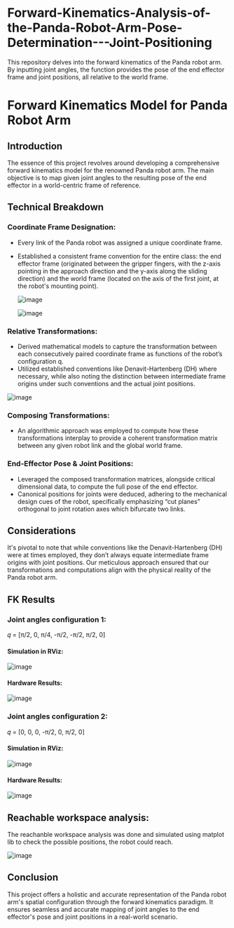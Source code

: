 # Forward-Kinematics-Analysis-of-the-Panda-Robot-Arm-Pose-Determination---Joint-Positioning
This repository delves into the forward kinematics of the Panda robot arm. By inputting joint angles, the function provides the pose of the end effector frame and joint positions, all relative to the world frame. 


# Forward Kinematics Model for Panda Robot Arm

## Introduction

The essence of this project revolves around developing a comprehensive forward kinematics model for the renowned Panda robot arm. The main objective is to map given joint angles to the resulting pose of the end effector in a world-centric frame of reference.

## Technical Breakdown

### Coordinate Frame Designation:
- Every link of the Panda robot was assigned a unique coordinate frame.
- Established a consistent frame convention for the entire class: the end effector frame (originated between the gripper fingers, with the z-axis pointing in the approach direction and the y-axis along the sliding direction) and the world frame (located on the axis of the first joint, at the robot's mounting point).

  ![image](https://github.com/Saibernard/Forward-Kinematics-Analysis-of-the-Panda-Robot-Arm-Pose-Determination---Joint-Positioning/assets/112599512/30663e43-90e2-416b-8837-ff636e5ddceb)
  
  ![image](https://github.com/Saibernard/Forward-Kinematics-Analysis-of-the-Panda-Robot-Arm-Pose-Determination---Joint-Positioning/assets/112599512/b54547fc-da7e-4c68-8ecb-85c1f042307d)



### Relative Transformations:
- Derived mathematical models to capture the transformation between each consecutively paired coordinate frame as functions of the robot’s configuration q.
- Utilized established conventions like Denavit-Hartenberg (DH) where necessary, while also noting the distinction between intermediate frame origins under such conventions and the actual joint positions.

 ![image](https://github.com/Saibernard/Forward-Kinematics-Analysis-of-the-Panda-Robot-Arm-Pose-Determination---Joint-Positioning/assets/112599512/b3ff37de-19a6-4029-b70b-66c07b8219ad)


### Composing Transformations:
- An algorithmic approach was employed to compute how these transformations interplay to provide a coherent transformation matrix between any given robot link and the global world frame.

### End-Effector Pose & Joint Positions:
- Leveraged the composed transformation matrices, alongside critical dimensional data, to compute the full pose of the end effector.
- Canonical positions for joints were deduced, adhering to the mechanical design cues of the robot, specifically emphasizing “cut planes” orthogonal to joint rotation axes which bifurcate two links.



## Considerations

It's pivotal to note that while conventions like the Denavit-Hartenberg (DH) were at times employed, they don’t always equate intermediate frame origins with joint positions. Our meticulous approach ensured that our transformations and computations align with the physical reality of the Panda robot arm.

## FK Results

### Joint angles configuration 1: 

𝑞 = [π/2, 0, π/4, -π/2, -π/2, π/2, 0]

#### Simulation in RViz:

![image](https://github.com/Saibernard/Forward-Kinematics-Analysis-of-the-Panda-Robot-Arm-Pose-Determination---Joint-Positioning/assets/112599512/d950fb4e-84e6-438a-a6ac-ec99789125bc)

#### Hardware Results:

![image](https://github.com/Saibernard/Forward-Kinematics-Analysis-of-the-Panda-Robot-Arm-Pose-Determination---Joint-Positioning/assets/112599512/3c02d2dc-8071-4be3-8041-78468a8e3e83)


### Joint angles configuration 2: 

𝑞 = [0, 0, 0, -π/2, 0, π/2, 0]

#### Simulation in RViz:

![image](https://github.com/Saibernard/Forward-Kinematics-Analysis-of-the-Panda-Robot-Arm-Pose-Determination---Joint-Positioning/assets/112599512/0b402235-710d-415d-960a-e700a507dc17)

#### Hardware Results:

![image](https://github.com/Saibernard/Forward-Kinematics-Analysis-of-the-Panda-Robot-Arm-Pose-Determination---Joint-Positioning/assets/112599512/d72f0e72-8d4e-478f-9ce5-11fd8575df5c)




## Reachable workspace analysis:

The reachanble workspace analysis was done and simulated using matplot lib to check the possible positions, the robot could reach.

![image](https://github.com/Saibernard/Forward-Kinematics-Analysis-of-the-Panda-Robot-Arm-Pose-Determination---Joint-Positioning/assets/112599512/e9b2053a-b892-4f5d-af89-41b217f59985)



## Conclusion

This project offers a holistic and accurate representation of the Panda robot arm's spatial configuration through the forward kinematics paradigm. It ensures seamless and accurate mapping of joint angles to the end effector's pose and joint positions in a real-world scenario.
